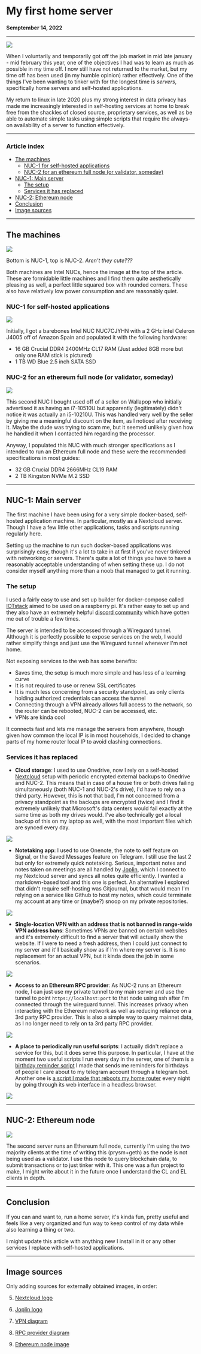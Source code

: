 # My first home server

<div class="date">
<span class="smaller"><b>Semptember 14, 2022</b></span></div>
<div class="centerPosition"><hr></div>

![](assets/intel-my-first-home-server.png)

When I voluntarily and temporarily got off the job market in mid late january - mid february this year, one of the objectives I had was to learn as much as possible in my time off. I now still have not returned to the market, but my time off has been used (in my humble opinion) rather effectively. One of the things I've been wanting to tinker with for the longest time is *servers*, specifically home servers and self-hosted applications.

My return to linux in late 2020 plus my strong interest in data privacy has made me increasingly interested in self-hosting services at home to break free from the shackles of closed source, proprietary services, as well as be able to automate simple tasks using simple scripts that require the always-on availability of a server to function effectively.

***

### Article index

  - [The machines](#the-machines)
    - [NUC-1 for self-hosted applications](#nuc-1-for-self-hosted-applications)
    - [NUC-2 for an ethereum full node (or validator, someday)](#nuc-2-for-an-ethereum-full-node-or-validator-someday)
  - [NUC-1: Main server](#nuc-1)
    - [The setup](#the-setup)
    - [Services it has replaced](#services-it-has-replaced)
  - [NUC-2: Ethereum node](#nuc-2)
  - [Conclusion](#conclusion)
  - [Image sources](#image-sources)


***

## The machines

![](assets/nuc-bros-in-my-hand.jpg)
<figcaption>Bottom is NUC-1, top is NUC-2. <i>Aren't they cute???</i></figcaption>

Both machines are Intel NUCs, hence the image at the top of the article. These are formidable little machines and I find them quite aesthetically pleasing as well, a perfect little squared box with rounded corners. These also have relatively low power consumption and are reasonably quiet.

### NUC-1 for self-hosted applications

![](assets/home-server.jpg)

Initially, I got a barebones Intel NUC NUC7CJYHN with a 2 GHz intel Celeron J4005 off of Amazon Spain and populated it with the following hardware:

- 16 GB Crucial DDR4 2400MHz CL17 RAM (Just added 8GB more but only one RAM stick is pictured)
- 1 TB WD Blue 2.5 inch SATA SSD

### NUC-2 for an ethereum full node (or validator, someday)

![](assets/ethereum-node.jpg)

This second NUC I bought used off of a seller on Wallapop who initially advertised it as having an  i7-10510U but apparently (legitimately) didn't notice it was actually an i5-10210U. This was handled very well by the seller by giving me a meaningful discount on the item, as I noticed after receiving it. Maybe the dude was trying to scam me, but it seemed unlikely given how he handled it when I contacted him regarding the processor.

Anyway, I populated this NUC with much stronger specifications as I intended to run an Ethereum full node and these were the recommended specifications in most guides:

- 32 GB Crucial DDR4 2666MHz CL19 RAM
- 2 TB Kingston NVMe M.2 SSD

***

## NUC-1: Main server

The first machine I have been using for a very simple docker-based, self-hosted application machine. In particular, mostly as a Nextcloud server. Though I have a few little other applications, tasks and scripts running regularly here.

Setting up the machine to run such docker-based applications was surprisingly easy, though it's a lot to take in at first if you've never tinkered with networking or servers. There's quite a lot of things you have to have a reasonably acceptable understanding of when setting these up. I do not consider myself anything more than a noob that managed to get it running.

### The setup

I used a fairly easy to use and set up builder for docker-compose called [IOTstack](https://github.com/SensorsIot/IOTstack) aimed to be used on a raspberry pi. It's rather easy to set up and they also have an extremely helpful [discord community](https://discord.gg/ZpKHnks) which have gotten me out of trouble a few times.

The server is intended to be accessed through a Wireguard tunnel. Although it is perfectly possible to expose services on the web, I would rather simplify things and just use the Wireguard tunnel whenever I'm not home.

Not exposing services to the web has some benefits:

- Saves time, the setup is much more simple and has less of a learning curve
- It is not required to use or renew SSL certificates
- It is much less concerning from a security standpoint, as only clients holding authorized credentials can access the tunnel
- Connecting through a VPN already allows full access to the network, so the router can be rebooted, NUC-2 can be accessed, etc.
- VPNs are kinda cool

It connects fast and lets me manage the servers from anywhere, though given how common the local IP is in most households, I decided to change parts of my home router local IP to avoid clashing connections.

### Services it has replaced


+ **Cloud storage**: I used to use Onedrive, now I rely on a self-hosted [Nextcloud](https://nextcloud.com/) setup with periodic encrypted external backups to Onedrive and NUC-2. This means that in case of a house fire or both drives failing simultaneously (both NUC-1 and NUC-2's drive), I'd have to rely on a third party. However, this is not that bad, I'm not concerned from a privacy standpoint as the backups are encrypted (twice) and I find it extremely unlikely that Microsoft's data centers would fail exactly at the same time as both my drives would. I've also technically got a local backup of this on my laptop as well, with the most important files which are synced every day.
  
<img src="assets/nextcloud.png" class="smaller">


+ **Notetaking app**: I used to use Onenote, the note to self feature on Signal, or the Saved Messages feature on Telegram. I still use the last 2 but only for extremely quick notetaking. Serious, important notes and notes taken on meetings are all handled by [Joplin](https://joplinapp.org/), which I connect to my Nextcloud server and syncs all notes quite efficiently. I wanted a markdown-based tool and this one is perfect. An alternative I explored that didn't require self-hosting was Gitjournal, but that would mean I'm relying on a service like Github to host my notes, which could terminate my account at any time or (maybe?) snoop on my private repositories.
  
<img src="assets/joplin.png" class="smaller">


+ **Single-location VPN with an address that is not banned in range-wide VPN address bans**: Sometimes VPNs are banned on certain websites and it's extremely difficult to find a server that will actually show the website. If I were to need a fresh address, then I could just connect to my server and it'll basically show as if I'm where my server is. It is no replacement for an actual VPN, but it kinda does the job in some scenarios.

<img src="assets/vpn.jpeg">

+ **Access to an Ethereum RPC provider**: As NUC-2 runs an Ethereum node, I can just use my private tunnel to my main server and use the tunnel to point `https://localhost:port` to that node using ssh after I'm connected through the wireguard tunnel. This increases privacy when interacting with the Ethereum network as well as reducing reliance on a 3rd party RPC provider. This is also a simple way to query mainnet data, as I no longer need to rely on ta 3rd party RPC provider.

<img src="assets/rpc-provider.png">

+ **A place to periodically run useful scripts**: I actually didn't replace a service for this, but it does serve this purpose. In particular, I have at the moment two useful scripts I run every day in the server, one of them is a [birthday reminder script](https://github.com/dreth/BdayReminderBot) I made that sends me reminders for birthdays of people I care about to my telegram account through a telegram bot. Another one is [a script I made that reboots my home router](https://github.com/dreth/RouterRebootTool) every night by going through its web interface in a headless browser.

<img src="assets/bday-checker.png">

*** 

## NUC-2: Ethereum node

<img src="assets/node.png" class="smaller">

The second server runs an Ethereum full node, currently I'm using the two majority clients at the time of writing this (prysm+geth) as the node is not being used as a validator. I use this node to query blockchain data, to submit transactions or to just tinker with it. This one was a fun project to make, I might write about it in the future once I understand the CL and EL clients in depth.

***

## Conclusion

If you can and want to, run a home server, it's kinda fun, pretty useful and feels like a very organized and fun way to keep control of my data while also learning a thing or two.

I might update this article with anything new I install in it or any other services I replace with self-hosted applications.

***

## Image sources

Only adding sources for externally obtained images, in order:

5. [Nextcloud logo](https://commons.wikimedia.org/wiki/File:Nextcloud_Logo.svg)

6. [Joplin logo](https://en.wikipedia.org/wiki/File:Joplin-icon.svg)

7. [VPN diagram](https://www.atriainnovation.com/en/tutorial-to-create-your-own-vpn/)

8. [RPC provider diagram](https://ethereum.stackexchange.com/questions/93261/difference-between-metamask-and-ethereum-provider)

9. [Ethereum node image](https://ethereum.org/en/run-a-node/)
